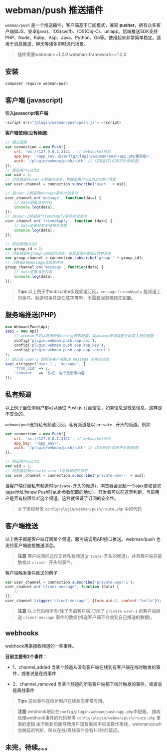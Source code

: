 # webman/push 推送插件

`webman/push` 是一个推送插件，客户端基于订阅模式，兼容 **pusher**，拥有众多客户端如JS、安卓(java)、IOS(swift)、IOS(Obj-C)、uniapp。后端推送SDK支持PHP、Node、Ruby、Asp、Java、Python、Go等。使用起来非常简单稳定。适用于消息推送、聊天等诸多即时通讯场景。

> 插件需要webman>=1.2.0 webman-framework>=1.2.0

## 安装
 
```sh
composer require webman/push
```

## 客户端 (javascript)

**引入javascript客户端**
```js
<script src="/plugin/webman/push/push.js"> </script>
```

**客户端使用(公有频道)**
```js
// 建立连接
var connection = new Push({
    url: 'ws://127.0.0.1:3131', // websocket地址
    app_key: '<app_key，在config/plugin/webman/push/app.php里获取>',
    auth: '/plugin/webman/push/auth' // 订阅鉴权(仅限于私有频道)
});
// 假设用户uid为1
var uid = 1;
// 浏览器监听user-1频道的消息，也就是用户uid为1的用户消息
var user_channel = connection.subscribe('user-' + uid);

// 当user-1频道有message事件的消息时
user_channel.on('message', function(data) {
    // data里是消息内容
    console.log(data);
});
// 当user-1频道有friendApply事件时消息时
user_channel.on('friendApply', function (data) {
    // data里是好友申请相关信息
    console.log(data);
});

// 假设群组id为2
var group_id = 2;
// 浏览器监听group-2频道的消息，也就是监听群组2的群消息
var group_channel = connection.subscribe('group-' + group_id);
// 当群组2有message消息事件时
group_channel.on('message', function(data) {
    // data里是消息内容
    console.log(data);
});
```

> **Tips**
> 以上例子中subscribe实现频道订阅，`message` `friendApply` 是频道上的事件。频道和事件是任意字符串，不需要服务端预先配置。

## 服务端推送(PHP)
```php
use Webman\Push\Api;
$api = new Api(
    // webman下可以直接使用config获取配置，非webman环境需要手动写入相应配置
    config('plugin.webman.push.app.api'),
    config('plugin.webman.push.app.app_key'),
    config('plugin.webman.push.app.app_secret')
);
// 给订阅 user-1 的所有客户端推送 message 事件的消息
$api->trigger('user-1', 'message', [
    'from_uid' => 2,
    'content'  => '你好，这个是消息内容'
]);
```

## 私有频道
以上例子里任何用户都可以通过 Push.js 订阅信息，如果信息是敏感信息，这样是不安全的。

`webman/push`支持私有频道订阅，私有频道是以 `private-` 开头的频道。例如
```js
var connection = new Push({
    url: 'ws://127.0.0.1:3131', // websocket地址
    app_key: '<app_key>',
    auth: '/plugin/webman/push/auth' // 订阅鉴权(仅限于私有频道)
});

// 假设用户uid为1
var uid = 1;
// 浏览器监听private-user-1私有频道的消息
var user_channel = connection.subscribe('private-user-' + uid);
```

当客户端订阅私有频道时(`private-`开头的频道)，浏览器会发起一个ajax鉴权请求(ajax地址为new Push时auth参数配置的地址)，开发者可以在这里判断，当前用户是否有权限监听这个频道。这样就保证了订阅的安全性。

> 关于鉴权参见 `config/plugin/webman/push/route.php` 中的代码

## 客户端推送
以上例子都是客户端订阅某个频道，服务端调用API接口推送。webman/push 也支持客户端直接推送消息。

> **注意**
> 客户端间推送仅支持私有频道(`private-`开头的频道)，并且客户端只能触发以 `client-` 开头的事件。

客户端触发事件推送的例子
```js
var user_channel = connection.subscribe('private-user-1');
user_channel.on('client-message', function (data) {
    // 
});
user_channel.trigger('client-message', {form_uid:2, content:"hello"});
```

> **注意**
> 以上代码给所有(除了当前客户端)订阅了 `private-user-1` 的客户端推送 `client-message` 事件的数据(推送客户端不会收到自己推送的数据)。

## webhooks

webhook用来接收频道的一些事件。

**目前主要有2个事件：**

- 1、channel_added
当某个频道从没有客户端在线到有客户端在线时触发的事件，或者说是在线事件

- 2、channel_removed
当某个频道的所有客户端都下线时触发的事件，或者说是离线事件

> **Tips**
> 这些事件在维护用户在线状态非常有用。

> **注意**
> webhook地址在`config/plugin/webman/push/app.php`中配置。
> 接收处理webhook事件的代码参考 `config/plugin/webman/push/route.php` 里面的逻辑
> 由于刷新页面导致用户短暂离线不应该算作离线，webman/push会做延迟判断，所以在线/离线事件会有1-3秒的延迟。

## 未完，待续。。。